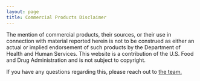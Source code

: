 ```yaml
---
layout: page
title: Commercial Products Disclaimer
---
```


The mention of commercial products, their sources, or their use in connection with material reported herein is not to be construed as either an actual or implied endorsement of such products by the Department of Health and Human Services. This website is a contribution of the U.S. Food and Drug Administration and is not subject to copyright.

If you have any questions regarding this, please reach out to [the team.](./team.md)